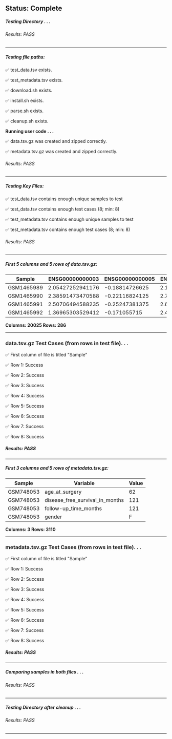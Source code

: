 ## Status: Complete
##### Testing Directory . . .

###### Results: PASS
---
##### Testing file paths:

&#9989;	test_data.tsv exists.

&#9989;	test_metadata.tsv exists.

&#9989;	download.sh exists.

&#9989;	install.sh exists.

&#9989;	parse.sh exists.

&#9989;	cleanup.sh exists.

**Running user code . . .**

&#9989;	data.tsv.gz was created and zipped correctly.

&#9989;	metadata.tsv.gz was created and zipped correctly.

###### Results: PASS
---
##### Testing Key Files:

&#9989;	test_data.tsv contains enough unique samples to test

&#9989;	test_data.tsv contains enough test cases (8; min: 8)

&#9989;	test_metadata.tsv contains enough unique samples to test

&#9989;	test_metadata.tsv contains enough test cases (8; min: 8)

###### Results: PASS
---

##### First 5 columns and 5 rows of data.tsv.gz:

|	Sample	|	ENSG00000000003	|	ENSG00000000005	|	ENSG00000000419	|	ENSG00000000457	|
|	---	|	---	|	---	|	---	|	---	|
|	GSM1465989	|	2.05427252941176	|	-0.18814726625	|	2.13505803444444	|	0.523828755	|
|	GSM1465990	|	2.38591473470588	|	-0.22116824125	|	2.78432002888889	|	0.4807718146875	|
|	GSM1465991	|	2.50706494588235	|	-0.25247381375	|	2.61063488111111	|	0.78544667375	|
|	GSM1465992	|	1.36965303529412	|	-0.171055715	|	2.44443693666667	|	1.0092989790625	|

**Columns: 20025 Rows: 286**

---
### data.tsv.gz Test Cases (from rows in test file). . .

&#9989;	First column of file is titled "Sample"

&#9989;	Row 1: Success

&#9989;	Row 2: Success

&#9989;	Row 3: Success

&#9989;	Row 4: Success

&#9989;	Row 5: Success

&#9989;	Row 6: Success

&#9989;	Row 7: Success

&#9989;	Row 8: Success

##### Results: PASS
---
##### First 3 columns and 5 rows of metadata.tsv.gz:

|	Sample	|	Variable	|	Value	|
|	---	|	---	|	---	|
|	GSM748053	|	age_at_surgery	|	62	|
|	GSM748053	|	disease_free_survival_in_months	|	121	|
|	GSM748053	|	follow-up_time_months	|	121	|
|	GSM748053	|	gender	|	F	|

**Columns: 3 Rows: 3110**

---
### metadata.tsv.gz Test Cases (from rows in test file). . .

&#9989;	First column of file is titled "Sample"

&#9989;	Row 1: Success

&#9989;	Row 2: Success

&#9989;	Row 3: Success

&#9989;	Row 4: Success

&#9989;	Row 5: Success

&#9989;	Row 6: Success

&#9989;	Row 7: Success

&#9989;	Row 8: Success

##### Results: PASS
---
##### Comparing samples in both files . . .

###### Results: PASS

---
##### Testing Directory after cleanup . . .

###### Results: PASS
---
